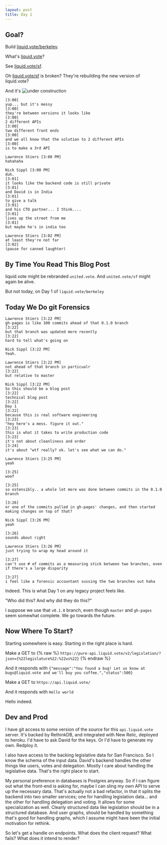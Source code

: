 ```yaml
---
layout: post
title: Day 1
---
```


## Goal?

Build [liquid.vote/berkeley]("https://liquid.vote/berkeley").

What's [liquid.vote]("https://liquid.vote/")?

See [liquid.vote/sf]("https://liquid.vote/sf").

Oh [liquid.vote/sf]("https://liquid.vote/sf") is broken? They're rebuilding the new version of liquid.vote? 

And it's ![under construction](https://motherboard-images.vice.com/content-images/contentimage/26327/1444070256569233.gif)

```
[3:00] 
yup... but it's messy
[3:00] 
they're between versions it looks like
[3:00] 
2 different APIs
[3:00] 
two different front ends
[3:00] 
and we all know that the solution to 2 different APIs
[3:00] 
is to make a 3rd API

Lawrence Stiers [3:00 PM] 
hahahaha

Nick Sippl [3:00 PM] 
duh.
[3:01] 
it looks like the backend code is still private
[3:01] 
and David is in India
[3:01] 
to give a talk
[3:01] 
and his CTO partner... I think....
[3:01] 
lives up the street from me
[3:01] 
but maybe he's in india too

Lawrence Stiers [3:02 PM] 
at least they're not far
[3:02] 
(pause for canned laughter)
```
 
## By Time You Read This Blog Post

liquid.vote might be rebranded `united.vote`.
And `united.vote/sf` might again be alive.

But not today, on Day 1 of `liquid.vote/berkeley` 

## Today We Do git Forensics

```
Lawrence Stiers [3:22 PM] 
gh-pages is like 100 commits ahead of that 0.1.0 branch
[3:22] 
but that branch was updated more recently
[3:22] 
hard to tell what's going on

Nick Sippl [3:22 PM] 
Yeah.

Lawrence Stiers [3:22 PM] 
not ahead of that branch in particualr
[3:22] 
but relative to master

Nick Sippl [3:22 PM] 
So this should be a blog post
[3:22] 
technical blog post
[3:22] 
Day 1
[3:22] 
because this is real software engineering
[3:23] 
"hey here's a mess. figure it out."
[3:23] 
this is what it takes to write production code
[3:23] 
it's not about cleanliness and order
[3:24] 
it's about "wtf really? ok. let's see what we can do."

Lawrence Stiers [3:25 PM] 
yeah

[3:25] 
woof

[3:25] 
so ostensibly.. a whole lot more was done between commits in the 0.1.0 branch

[3:26] 
or one of the commits pulled in gh-pages' changes, and then started making changes on top of that?

Nick Sippl [3:26 PM] 
yeah

[3:26] 
sounds about right

Lawrence Stiers [3:26 PM] 
just trying to wrap my head around it

[3:27] 
can't use # of commits as a measuring stick between two branches, even if there's a large disparity

[3:27] 
i feel like a forensic accountant sussing the two branches out haha
```

Indeed. This is what Day 1 on any legacy project feels like.

"Who did this? And why did they do this?"

I suppose we use that `v0.1.0` branch, even though `master` and `gh-pages` seem somewhat complete. We go towards the future.

## Now Where To Start?

Starting somewhere is easy. Starting in the right place is hard.

Make a GET to {% raw %} `https://pure-api.liquid.vote/v2/legislation/?json={%22legislature%22:%22us%22}` {% endraw %}

And it responds with `{"message":"You found a bug! Let us know at bugs@liquid.vote and we'll buy you coffee.","status":500}`

Make a GET to `https://api.liquid.vote/`

And it responds with `Hello world`

Hello indeed.

## Dev and Prod

I have git access to some version of the source for this `api.liquid.vote` server. It's backed by RethinkDB, and integrated with New Relic, deployed to heroku. I'd have to ask David for the keys. Or I'd have to generate my own. Redploy it.

I also have access to the backing legislative data for San Francisco. So I know the schema of the input data. David's backend handles the other things like users, votes and delegation. Mostly I care about handling the legislative data. That's the right place to start.

My personal preference in databases is Postgres anyway. So if I can figure out what the front-end is asking for, maybe I can sling my own API to serve up the necessary data. That's actually not a bad refactor, in that it splits the backend into two smaller services; one for handling legislation data... and the other for handling delegation and voting. It allows for some specialization as well. Clearly structured data like legislation should be in a structured database. And user graphs, should be handled by something that's good for handling graphs, which I assume might have been the initial motivation for rethink.

So let's get a handle on endpoints. What does the client request? What fails? What does it intend to render?












